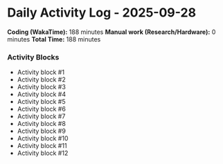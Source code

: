 # Daily Activity Log - 2025-09-28

**Coding (WakaTime):** 188 minutes
**Manual work (Research/Hardware):** 0 minutes
**Total Time:** 188 minutes

### Activity Blocks
- Activity block #1
- Activity block #2
- Activity block #3
- Activity block #4
- Activity block #5
- Activity block #6
- Activity block #7
- Activity block #8
- Activity block #9
- Activity block #10
- Activity block #11
- Activity block #12

